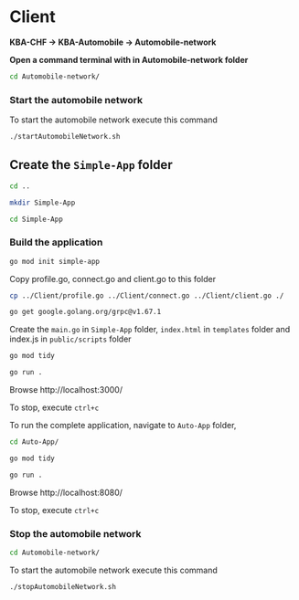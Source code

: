 # Client

**KBA-CHF -> KBA-Automobile -> Automobile-network**

**Open a command terminal with in Automobile-network folder**

```bash
cd Automobile-network/
```

### Start the automobile network

To start the automobile network execute this command

```bash
./startAutomobileNetwork.sh
```

## Create the `Simple-App` folder

```bash
cd ..
```

```bash
mkdir Simple-App
```

```bash
cd Simple-App
```
### Build the application


```bash
go mod init simple-app
```

Copy profile.go, connect.go and client.go to this folder

```bash
cp ../Client/profile.go ../Client/connect.go ../Client/client.go ./
```
```bash
go get google.golang.org/grpc@v1.67.1
```
Create the `main.go` in `Simple-App` folder, `index.html` in `templates` folder and index.js in `public/scripts` folder

```bash
go mod tidy
```
```bash
go run .
```

Browse http://localhost:3000/

To stop, execute `ctrl+c`


To run the complete application, navigate to `Auto-App` folder,

 
```bash
cd Auto-App/
```
```bash
go mod tidy
```
```bash
go run .
```

Browse http://localhost:8080/

To stop, execute `ctrl+c`

### Stop the automobile network

```bash
cd Automobile-network/
```

To start the automobile network execute this command

```bash
./stopAutomobileNetwork.sh
```
